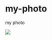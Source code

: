 # my-photo
my photo

<html lang="en">
<head>
   <meta charset="UTF-8">
</head>
<body>
<img src="https://media-exp2.licdn.com/dms/image/C5603AQEjlsgLPej7wA/profile-displayphoto-shrink_200_200/0/1624454506617?e=2147483647&v=beta&t=0vVF6Jpprc4wJWm1BXVWp_OyJB-Kv1D9eGKx4Pd_big"></img>

</body>
</html>
